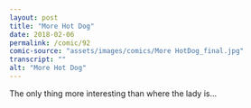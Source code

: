 ```yaml
---
layout: post
title: "More Hot Dog"
date: 2018-02-06
permalink: /comic/92
comic-source: "assets/images/comics/More HotDog_final.jpg"
transcript: ""
alt: "More Hot Dog"
---
```


The only thing more interesting than where the lady is...
